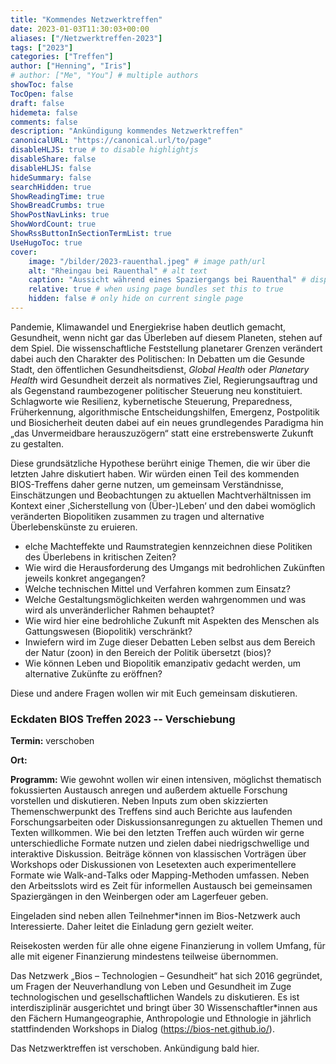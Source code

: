 ```yaml
---
title: "Kommendes Netzwerktreffen"
date: 2023-01-03T11:30:03+00:00
aliases: ["/Netzwerktreffen-2023"]
tags: ["2023"]
categories: ["Treffen"]
author: ["Henning", "Iris"]
# author: ["Me", "You"] # multiple authors
showToc: false
TocOpen: false
draft: false
hidemeta: false
comments: false
description: "Ankündigung kommendes Netzwerktreffen"
canonicalURL: "https://canonical.url/to/page"
disableHLJS: true # to disable highlightjs
disableShare: false
disableHLJS: false
hideSummary: false
searchHidden: true
ShowReadingTime: true
ShowBreadCrumbs: true
ShowPostNavLinks: true
ShowWordCount: true
ShowRssButtonInSectionTermList: true
UseHugoToc: true
cover:
    image: "/bilder/2023-rauenthal.jpeg" # image path/url
    alt: "Rheingau bei Rauenthal" # alt text
    caption: "Aussicht während eines Spaziergangs bei Rauenthal" # display caption under cover
    relative: true # when using page bundles set this to true
    hidden: false # only hide on current single page
---
```


Pandemie, Klimawandel und Energiekrise haben deutlich gemacht, Gesundheit, wenn nicht gar das Überleben auf diesem Planeten, stehen auf dem Spiel. Die wissenschaftliche Feststellung planetarer Grenzen verändert dabei auch den Charakter des Politischen: In Debatten um die Gesunde Stadt, den öffentlichen Gesundheitsdienst, *Global Health* oder *Planetary Health* wird Gesundheit derzeit als normatives Ziel, Regierungsauftrag und als Gegenstand raumbezogener politischer Steuerung neu konstituiert. Schlagworte wie Resilienz, kybernetische Steuerung, Preparedness, Früherkennung, algorithmische Entscheidungshilfen, Emergenz, Postpolitik und Biosicherheit deuten dabei auf ein neues grundlegendes Paradigma hin „das Unvermeidbare herauszuzögern“ statt eine erstrebenswerte Zukunft zu gestalten.

Diese grundsätzliche Hypothese berührt einige Themen, die wir über die letzten Jahre diskutiert haben. Wir würden einen Teil des kommenden BIOS-Treffens daher gerne nutzen, um gemeinsam Verständnisse, Einschätzungen und Beobachtungen zu aktuellen Machtverhältnissen im Kontext einer ‚Sicherstellung von (Über-)Leben‘ und den dabei womöglich veränderten Biopolitiken zusammen zu tragen und alternative Überlebenskünste zu eruieren.

- elche Machteffekte und Raumstrategien kennzeichnen diese Politiken des Überlebens in kritischen Zeiten? 
- Wie wird die Herausforderung des Umgangs mit bedrohlichen Zukünften jeweils konkret angegangen? 
- Welche technischen Mittel und Verfahren kommen zum Einsatz? 
- Welche Gestaltungsmöglichkeiten werden wahrgenommen und was wird als unveränderlicher Rahmen behauptet? 
- Wie wird hier eine bedrohliche Zukunft mit Aspekten des Menschen als Gattungswesen (Biopolitik) verschränkt? 
- Inwiefern wird im Zuge dieser Debatten Leben selbst aus dem Bereich der Natur (zoon) in den Bereich der Politik übersetzt (bios)? 
- Wie können Leben und Biopolitik emanzipativ gedacht werden, um alternative Zukünfte zu eröffnen? 

Diese und andere Fragen wollen wir mit Euch gemeinsam diskutieren. 

### Eckdaten BIOS Treffen 2023 -- Verschiebung

**Termin:** verschoben

**Ort:** 

**Programm:** Wie gewohnt wollen wir einen intensiven, möglichst thematisch fokussierten Austausch anregen und außerdem aktuelle Forschung vorstellen und diskutieren. Neben Inputs zum oben skizzierten Themenschwerpunkt des Treffens sind auch Berichte aus laufenden Forschungsarbeiten oder Diskussionsanregungen zu aktuellen Themen und Texten willkommen. Wie bei den letzten Treffen auch würden wir gerne unterschiedliche Formate nutzen und zielen dabei niedrigschwellige und interaktive Diskussion. Beiträge können von klassischen Vorträgen über Workshops oder Diskussionen von Lesetexten auch experimentellere Formate wie Walk-and-Talks oder Mapping-Methoden umfassen. Neben den Arbeitsslots wird es Zeit für informellen Austausch bei gemeinsamen Spaziergängen in den Weinbergen oder am Lagerfeuer geben.

Eingeladen sind neben allen Teilnehmer\*innen im Bios-Netzwerk auch Interessierte. Daher leitet die Einladung gern gezielt weiter. 

Reisekosten werden für alle ohne eigene Finanzierung in vollem Umfang, für alle mit eigener Finanzierung mindestens teilweise übernommen.

Das Netzwerk „Bios – Technologien – Gesundheit“ hat sich 2016 gegründet, um Fragen der Neuverhandlung von Leben und Gesundheit im Zuge technologischen und gesellschaftlichen Wandels zu diskutieren. Es ist interdisziplinär ausgerichtet und bringt über 30 Wissenschaftler\*innen aus den Fächern Humangeographie, Anthropologie und Ethnologie in jährlich stattfindenden Workshops in Dialog (https://bios-net.github.io/). 

Das Netzwerktreffen ist verschoben. Ankündigung bald hier.
